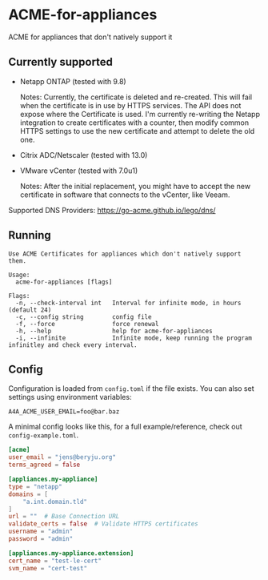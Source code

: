 # ACME-for-appliances

ACME for appliances that don't natively support it

## Currently supported

- Netapp ONTAP (tested with 9.8)

  Notes: Currently, the certificate is deleted and re-created. This will fail when the certificate is in use by HTTPS services. The API does not expose where the Certificate is used. I'm currently re-writing the Netapp integration to create certificates with a counter, then modify common HTTPS settings to use the new certificate and attempt to delete the old one.

- Citrix ADC/Netscaler (tested with 13.0)


- VMware vCenter (tested with 7.0u1)

  Notes: After the initial replacement, you might have to accept the new certificate in software that connects to the vCenter, like Veeam.

Supported DNS Providers: https://go-acme.github.io/lego/dns/

## Running

```
Use ACME Certificates for appliances which don't natively support them.

Usage:
  acme-for-appliances [flags]

Flags:
  -n, --check-interval int   Interval for infinite mode, in hours (default 24)
  -c, --config string        config file
  -f, --force                force renewal
  -h, --help                 help for acme-for-appliances
  -i, --infinite             Infinite mode, keep running the program infinitley and check every interval.
```

## Config

Configuration is loaded from `config.toml` if the file exists. You can also set settings using environment variables:

`A4A_ACME_USER_EMAIL=foo@bar.baz`

A minimal config looks like this, for a full example/reference, check out `config-example.toml`.

```toml
[acme]
user_email = "jens@beryju.org"
terms_agreed = false

[appliances.my-appliance]
type = "netapp"
domains = [
    "a.int.domain.tld"
]
url = ""  # Base Connection URL
validate_certs = false  # Validate HTTPS certificates
username = "admin"
password = "admin"

[appliances.my-appliance.extension]
cert_name = "test-le-cert"
svm_name = "cert-test"
```
